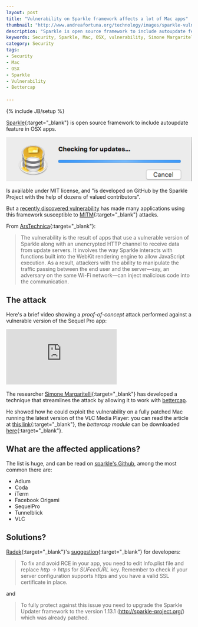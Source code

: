 ```yaml
---
layout: post
title: "Vulnerability on Sparkle framework affects a lot of Mac apps"
thumbnail: "http://www.andreafortuna.org/technology/images/sparkle-vulnerability.png"
description: "Sparkle is open source framework to include autoupdate feature in OSX apps, and a recently discovered vulnerability has made many applications using this framework susceptible to man-in-the-mirror attacks. "
keywords: Security, Sparkle, Mac, OSX, vulnerability, Simone Margaritelli, Bettercap
category: Security
tags: 
- Security
- Mac
- OSX
- Sparkle
- Vulnerability
- Bettercap

---
```

{% include JB/setup %}

[Sparkle](https://sparkle-project.org/){:target="_blank"} is open source framework to include autoupdate feature in OSX apps.

![Sparkle](/technology/images/sparkle-vulnerability.png)

Is available under MIT license, and "is developed on GitHub by the Sparkle Project with the help of dozens of valued contributors".

But a [recently discovered vulnerability](https://vulnsec.com/2016/osx-apps-vulnerabilities/) has made many applications using this framework susceptible to [MITM](https://en.wikipedia.org/wiki/Man-in-the-middle_attack){:target="_blank"} attacks. 

From [ArsTechnica](http://arstechnica.com/security/2016/02/huge-number-of-mac-apps-vulnerable-to-hijacking-and-a-fix-is-elusive/){:target="_blank"}:

>The vulnerability is the result of apps that use a vulnerable version of Sparkle along with an unencrypted HTTP channel to receive data from update servers. 
It involves the way Sparkle interacts with functions built into the WebKit rendering engine to allow JavaScript execution. 
As a result, attackers with the ability to manipulate the traffic passing between the end user and the server—say, an adversary on the same Wi-Fi network—can inject malicious code into the communication. 

The attack
--

Here's a brief video showing a *proof-of-concept* attack performed against a vulnerable version of the Sequel Pro app:

<div class="video-container">
<iframe src="https://www.youtube.com/embed/16acap5hep4" frameborder="0" allowfullscreen></iframe>
</div>

The researcher [Simone Margaritelli](https://www.evilsocket.net/){:target="_blank"} has developed a technique that streamlines the attack by allowing it to work with [bettercap](https://www.bettercap.org/). 

He showed how he could exploit the vulnerability on a fully patched Mac running the latest version of the VLC Media Player: you can read the article at [this link](https://www.evilsocket.net/2016/01/30/osx-mass-pwning-using-bettercap-and-the-sparkle-updater-vulnerability/){:target="_blank"}, the *bettercap module* can be downloaded [here](https://github.com/evilsocket/bettercap-proxy-modules/blob/master/osxsparkle.rb){:target="_blank"}.


What are the affected applications?
--

The list is huge, and can be read on [sparkle's Github](https://github.com/sparkle-project/Sparkle/issues/717), among the most common there are:

- Adium
- Coda
- iTerm
- Facebook Origami
- SequelPro
- Tunnelblick
- VLC

Solutions?
--

[Radek](https://twitter.com/radekk){:target="_blank"}'s [suggestion](https://vulnsec.com/2016/osx-apps-vulnerabilities/){:target="_blank"} for developers:

>To fix and avoid RCE in your app, you need to edit Info.plist file and replace *http -> https* for *SUFeedURL* key. 
Remember to check if your server configuration supports https and you have a valid SSL certificate in place.

and

>To fully protect against this issue you need to upgrade the Sparkle Updater framework to the version 1.13.1 (http://sparkle-project.org/) which was already patched.